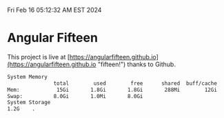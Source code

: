 Fri Feb 16 05:12:32 AM EST 2024

# Angular Fifteen


This project is live at [https://angularfifteen.github.io](https://angularfifteen.github.io "fifteen!") thanks to Github.

```bash
System Memory
               total        used        free      shared  buff/cache   available
Mem:            15Gi       1.8Gi       1.8Gi       288Mi        12Gi        13Gi
Swap:          8.0Gi       1.0Mi       8.0Gi
System Storage
1.2G	.
```

